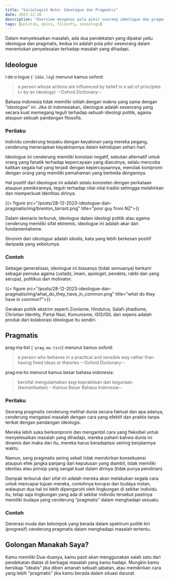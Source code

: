 ```yaml
---
title: "Sociologist Note: Ideologue dan Pragmatis"
date: 2023-12-28
description: "Overview mengenai pola pikir seorang ideologue dan pragmatis dan apa dampak dari orang-orang yang memiliki diantara dua pola pikir ini."
tags: [politik, opini, filosofi, sosiologi]
---
```


Dalam menyelesaikan masalah, ada dua pendekatan yang dipakai yaitu ideologue dan pragmatis, kedua ini adalah pola pikir seseorang dalam menentukan penyelesaian terhadap masalah yang dihadapi.

## Ideologue

i·de·o·logue (`ˈīdēəˌlôɡ`) menurut kamus oxford:

> a person whose actions are influenced by belief in a set of principles (= by an ideology) --Oxford Dictionary--

Bahasa indonesia tidak memiliki istilah dengan makna yang sama dengan “*ideologue*” ini. Jika di indonesiakan, ideologue adalah seseorang yang secara kuat memegang teguh terhadap sebuah ideologi politik, agama ataupun sebuah pandangan filosofis.

### Perilaku

Individu cenderung terpaku dengan keyakinan yang mereka pegang, cenderung menerapkan keyakinannya dalam kehidupan sehari-hari.

Ideologue ini cenderung memiliki konotasi negatif, sebutan alternatif untuk orang yang fanatik terhadap kepercayaan yang dianutnya, selalu mencoba kaitkan segala hal yang terjadi dengan kepercayaannya, menolak kompromi dengan orang yang memiliki pemahaman yang berbeda dengannya.

Hal positif dari ideologue ini adalah selalu konsisten dengan perkataan ataupun pemikirannya, teguh terhadap nilai-nilai tradisi sehingga melahirkan dan memperkuat identitas dirinya.

{{< figure src="/posts/28-12-2023-ideologue-dan-pragmatis/img/brenton_tarrant.png" title="poor guy from NZ">}}

Dalam skenario terburuk, ideologue dalam ideologi politik atau agama cenderung memiliki sifat ektremis, ideologue ini adalah akar dari fundamentalisme.

Sinonim dari *ideologue* adalah *idealis*, kata yang lebih berkesan positif daripada yang sebelumya.

### Contoh

Sebagai generalisasi, ideologue ini biasanya (tidak semuanya) berkarir sebagai pemuka agama (ustadz, imam, apologet, pendeta, rabbi dan yang serupa), politikus dan motivator.

{{< figure src="/posts/28-12-2023-ideologue-dan-pragmatis/img/what_do_they_have_in_common.png" title="what do they have in common?">}}

Gerakan politik ekstrim seperti Zionisme, Hindutva, Salafi-jihadisme, Christian Identity, Partai Nazi, Komunisme, ISIS/ISIL dan sejenis adalah produk dari kolaborasi ideologue itu sendiri.

## Pragmatis

prag·ma·tist (`ˈpræɡ.mə.tɪst`) menurut kamus oxford:

> a person who behaves in a practical and sensible way rather than having fixed ideas or theories --Oxford Dictionary--

prag·ma·tis menurut kamus besar bahasa indonesia:

> bersifat mengutamakan segi kepraktisan dan kegunaan (kemanfaatan) --Kamus Besar Bahasa Indonesia--


### Perilaku

Seorang pragmatis cenderung melihat dunia secara faktual dan apa adanya, cenderung mengatasi masalah dengan cara yang efektif dan praktis tanpa terikat dengan pandangan ideologis.

Mereka lebih suka berkompromi dan mengambil cara yang fleksibel untuk menyelesaikan masalah yang dihadapi, mereka paham bahwa dunia ini dinamis dan maka dari itu, mereka harus beradaptasi seiring berjalannya waktu.

Namun, sang pragmatis sering sekali tidak memikirkan konsekuensi ataupun efek jangka panjang dari keputusan yang diambil, tidak memiliki identias atau prinsip yang sangat kuat dalam dirinya (tidak punya pendirian).

Dampak terburuk dari sifat ini adalah mereka akan melakukan segala cara untuk mencapai tujuan mereka, contohnya korupsi dan budaya instan, walaupun dua hal ini lebih dipengaruhi oleh lingkungan di sekitar individu itu, tetap saja lingkungan yang ada di sekitar individu tersebut pastinya memiliki budaya yang cenderung “pragmatis” dalam menghadapi sesuatu.

### Contoh

Generasi muda dan kelompok yang berada dalam spektrum politik kiri (progresif) cenderung pragmatis dalam menghadapi masalah tertentu.

## Golongan Manakah Saya?

Kamu memiliki Dua-duanya, kamu pasti akan menggunakan salah satu dari pendekatan diatas di berbagai masalah yang kamu hadapi. Mungkin kamu bersikap "idealis" jika diberi amanah sebuah jabatan, atau memikirkan cara yang lebih "pragmatis" jika kamu berada dalam situasi darurat.